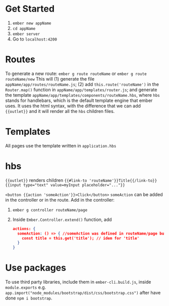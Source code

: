# Get Started

1. `ember new appName`
2. `cd appName`
3. `ember server`
4. Go to `localhost:4200`

# Routes

To generate a new route:
	`ember g route routeName` or `ember g route routeName/new`
This will (1) generate the file `appName/app/routes/routeName.js`; (2) add `this.route('routeName')` in the `Router.map()` function in `appName/app/templates/router.js`; and generate the template `appName/app/templates/components/routeName.hbs`, where `hbs` stands for handlebars, which is the default template engine that ember uses. It uses the html syntax, with the difference that we can add `{{outlet}}` and it will render all the `hbs` children files.

# Templates

All pages use the template written in `application.hbs`

# hbs

`{{outlet}}` renders children
`{{#link-to 'routeName'}}Title{{/link-to}}` 
`{{input type="text" value=myInput placeholder="..."}}`

`<button {{action 'someAction'}}>Click</button>` 
`someAction` can be added in the controller or in the route. Add in the controller:

1. `ember g controller routeName/page`

2. Inside `Ember.Controller.extend()` function, add

   ```json
   actions: {
     someAction: () => { //someAction was defined in routeName/page button
       const title = this.get('title'); // idem for 'title'
     }
   }
   ```

   

# Use packages

To use third party libraries, include them in `ember-cli.build.js`, inside `module.exports` e.g. `app.import("node_modules/bootstrap/dist/css/bootstrap.css")` after have done `npm i bootstrap`.